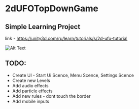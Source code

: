 # 2dUFOTopDownGame

## Simple Learning Project

link - https://unity3d.com/ru/learn/tutorials/s/2d-ufo-tutorial

![Alt Text](https://s3.gifyu.com/images/2D_UFO_GAME.gif)

## TODO:

- Create UI - Start Ui Scence, Menu Scence, Settings Scence
- Create new Levels
- Add audio effects
- Add particle effects
- Add new rules - dont touch the border
- Add mobile inputs
